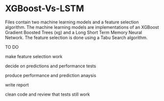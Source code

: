 # XGBoost-Vs-LSTM
Files contain two machine learning models and a feature selection algorithm.
The machine learning models are implementations of an XGBoost Gradient Boosted Trees (xg) and a Long Short Term Memory Neural Network. The feature selection is done using a Tabu Search algorithm.

TO DO

make feature selection work

decide on predictions and performance tests

produce performance and prediction anaysis

write report

clean code and review that tests still work
